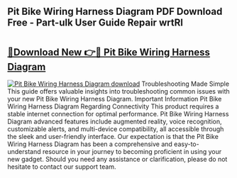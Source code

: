 ## Pit Bike Wiring Harness Diagram PDF Download Free - Part-ulk User Guide Repair wrtRl

# <h2><a href="http://dfoozml.blite.top/?on=Pit+Bike+Wiring+Harness+Diagram">🔗Download New 👉🔴 Pit Bike Wiring Harness Diagram</a></h2>

[![Pit Bike Wiring Harness Diagram download](https://i.imgur.com/lujVjoI.png)](http://dfoozml.blite.top/?on=Pit+Bike+Wiring+Harness+Diagram)
Troubleshooting Made Simple This guide offers valuable insights into troubleshooting common issues with your new Pit Bike Wiring Harness Diagram. Important Information Pit Bike Wiring Harness Diagram Regarding Connectivity This product requires a stable internet connection for optimal performance. Pit Bike Wiring Harness Diagram advanced features include augmented reality, voice recognition, customizable alerts, and multi-device compatibility, all accessible through the sleek and user-friendly interface. Our expectation is that the Pit Bike Wiring Harness Diagram has been a comprehensive and easy-to-understand resource in your journey to becoming proficient in using your new gadget. Should you need any assistance or clarification, please do not hesitate to contact our support team.
